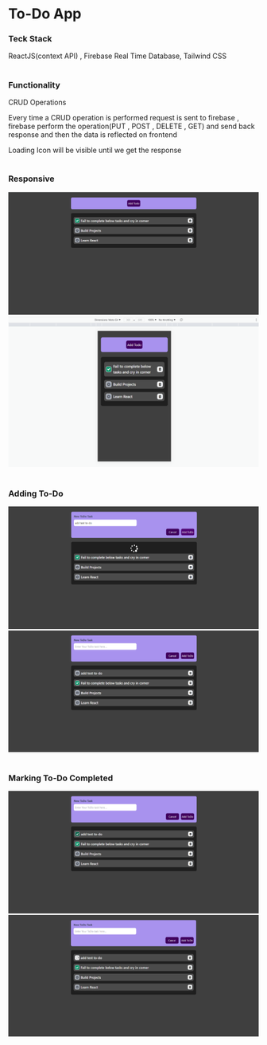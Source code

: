 # To-Do App 
### Teck Stack
ReactJS(context API) , Firebase Real Time Database, Tailwind CSS
#
### Functionality 
CRUD Operations

Every time a CRUD operation is performed request is sent to firebase , firebase perform the operation(PUT , POST , DELETE , GET) and send back response and then the data is reflected on frontend

Loading Icon will be visible until we get the response
#
### Responsive
<img src="./ReadmeImages/img1.png">
<img src="./ReadmeImages/img2.png">

#
### Adding To-Do
<img src="./ReadmeImages/img3.png">
<img src="./ReadmeImages/img4.png">

#
### Marking To-Do Completed
<img src="./ReadmeImages/img5.png">
<img src="./ReadmeImages/img6.png">

